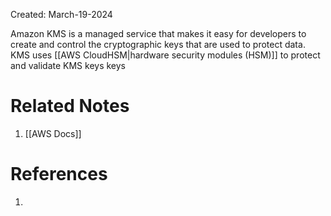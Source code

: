 Created: March-19-2024

Amazon KMS is a managed service that makes it easy for developers to create and control the cryptographic keys that are used to protect data. KMS uses [[AWS CloudHSM|hardware security modules (HSM)]] to protect and validate KMS keys keys
# Related Notes

1. [[AWS Docs]]
# References

1. 